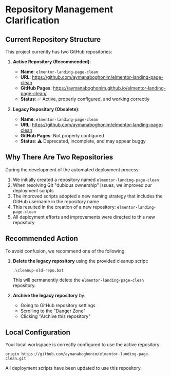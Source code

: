 # Repository Management Clarification

## Current Repository Structure

This project currently has two GitHub repositories:

1. **Active Repository (Recommended)**:
   - **Name**: `elmentor-landing-page-clean`
   - **URL**: https://github.com/aymanaboghonim/elmentor-landing-page-clean
   - **GitHub Pages**: https://aymanaboghonim.github.io/elmentor-landing-page-clean/
   - **Status**: ✅ Active, properly configured, and working correctly

2. **Legacy Repository (Obsolete)**:
   - **Name**: `elmentor-landing-page-clean`
   - **URL**: https://github.com/aymanaboghonim/elmentor-landing-page-clean
   - **GitHub Pages**: Not properly configured
   - **Status**: ⚠️ Deprecated, incomplete, and may appear buggy

## Why There Are Two Repositories

During the development of the automated deployment process:

1. We initially created a repository named `elmentor-landing-page-clean`
2. When resolving Git "dubious ownership" issues, we improved our deployment scripts
3. The improved scripts adopted a new naming strategy that includes the GitHub username in the repository name
4. This resulted in the creation of a new repository: `elmentor-landing-page-clean`
5. All deployment efforts and improvements were directed to this new repository

## Recommended Action

To avoid confusion, we recommend one of the following:

1. **Delete the legacy repository** using the provided cleanup script:
   ```
   .\cleanup-old-repo.bat
   ```
   This will permanently delete the `elmentor-landing-page-clean` repository.

2. **Archive the legacy repository** by:
   - Going to GitHub repository settings
   - Scrolling to the "Danger Zone"
   - Clicking "Archive this repository"

## Local Configuration

Your local workspace is correctly configured to use the active repository:
```
origin https://github.com/aymanaboghonim/elmentor-landing-page-clean.git
```

All deployment scripts have been updated to use this repository.
